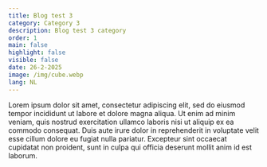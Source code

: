 ```yaml
---
title: Blog test 3
category: Category 3
description: Blog test 3 category
order: 1
main: false
highlight: false
visible: false
date: 26-2-2025
image: /img/cube.webp
lang: NL
---
```


Lorem ipsum dolor sit amet, consectetur adipiscing elit, sed do eiusmod tempor incididunt ut labore et dolore magna aliqua. Ut enim ad minim veniam, quis nostrud exercitation ullamco laboris nisi ut aliquip ex ea commodo consequat. Duis aute irure dolor in reprehenderit in voluptate velit esse cillum dolore eu fugiat nulla pariatur. Excepteur sint occaecat cupidatat non proident, sunt in culpa qui officia deserunt mollit anim id est laborum.